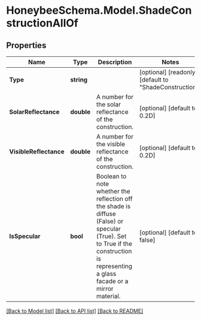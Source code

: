 
# HoneybeeSchema.Model.ShadeConstructionAllOf

## Properties

Name | Type | Description | Notes
------------ | ------------- | ------------- | -------------
**Type** | **string** |  | [optional] [readonly] [default to "ShadeConstruction"]
**SolarReflectance** | **double** |  A number for the solar reflectance of the construction. | [optional] [default to 0.2D]
**VisibleReflectance** | **double** |  A number for the visible reflectance of the construction. | [optional] [default to 0.2D]
**IsSpecular** | **bool** | Boolean to note whether the reflection off the shade is diffuse (False) or specular (True). Set to True if the construction is representing a glass facade or a mirror material. | [optional] [default to false]

[[Back to Model list]](../README.md#documentation-for-models)
[[Back to API list]](../README.md#documentation-for-api-endpoints)
[[Back to README]](../README.md)

